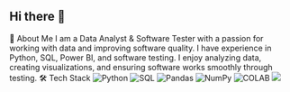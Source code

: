 ## Hi there 👋

<!--
**sangeeta617/sangeeta617** is a ✨ _special_ ✨ repository because its `README.md` (this file) appears on your GitHub profile.

Here are some ideas to get you started:

- 🔭 I’m currently working on ...
- 🌱 I’m currently learning ...
- 👯 I’m looking to collaborate on ...
- 🤔 I’m looking for help with ...
- 💬 Ask me about ...
- 📫 How to reach me: ...
- 😄 Pronouns: ...
- ⚡ Fun fact: ...
-->
🚀 About Me
I am a Data Analyst & Software Tester with a passion for working with data and improving software quality. I have experience in Python, SQL, Power BI, and software testing. I enjoy analyzing data, creating visualizations, and ensuring software works smoothly through testing.
🛠 Tech Stack
<img src="https://img.shields.io/badge/Python-FFD43B?style=for-the-badge&logo=python&logoColor=blue" alt="Python"> <img src="https://img.shields.io/badge/SQL-CC2927?style=for-the-badge&logo=database&logoColor=white" alt="SQL"> <img src="https://img.shields.io/badge/Pandas-150458?style=for-the-badge&logo=pandas&logoColor=white" alt="Pandas">  <img src="https://img.shields.io/badge/NumPy-013243?style=for-the-badge&logo=numpy&logoColor=white" alt="NumPy">  <img src="https://img.shields.io/badge/Colab-F9AB00?style=for-the-badge&logo=googlecolab&color=525252" alt="COLAB"> <img src="https://img.shields.io/badge/Eclipse-2C2255?style=for-the-badge&logo=eclipse&logoColor=white"> 
